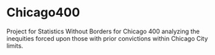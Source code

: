 # Chicago400

Project for Statistics Without Borders for Chicago 400 analyzing the inequities forced upon those with prior convictions within Chicago City limits.
